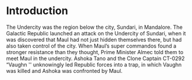 # Introduction

The Undercity was the region below the city, Sundari, in Mandalore.
The Galactic Republic launched an attack on the Undercity of Sundari, when it was discovered that Maul had not just hidden themselves there, but had also taken control of the city.
When Maul’s super commandos found a stronger resistance than they thought, Prime Minister Almec told them to meet Maul in the undercity.
Ashoka Tano and the Clone Captain CT-0292 “Vaughn '' unknowingly led Republic forces into a trap, in which Vaughn was killed and Ashoka was confronted by Maul.
